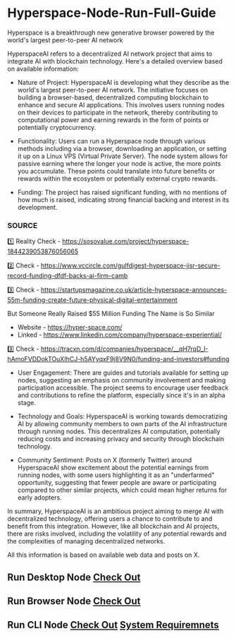 # Hyperspace-Node-Run-Full-Guide

Hyperspace is a breakthrough new generative browser powered by the world's largest peer-to-peer AI network

HyperspaceAI refers to a decentralized AI network project that aims to integrate AI with blockchain technology. Here's a detailed overview based on available information:

- Nature of Project: HyperspaceAI is developing what they describe as the world's largest peer-to-peer AI network. The initiative focuses on building a browser-based, decentralized computing blockchain to enhance and secure AI applications. This involves users running nodes on their devices to participate in the network, thereby contributing to computational power and earning rewards in the form of points or potentially cryptocurrency.

- Functionality: Users can run a Hyperspace node through various methods including via a browser, downloading an application, or setting it up on a Linux VPS (Virtual Private Server). The node system allows for passive earning where the longer your node is active, the more points you accumulate. These points could translate into future benefits or rewards within the ecosystem or potentially external crypto rewards.
 
- Funding: The project has raised significant funding, with no mentions of how much is raised, indicating strong financial backing and interest in its development.

### SOURCE
1️⃣ Reality Check - https://sosovalue.com/project/hyperspace-1844239053876056065

2️⃣ Check - https://www.vccircle.com/gulfdigest-hyperspace-jisr-secure-record-funding-dfdf-backs-ai-firm-camb

3️⃣ Check - https://startupsmagazine.co.uk/article-hyperspace-announces-55m-funding-create-future-physical-digital-entertainment

But Someone Really Raised $55 Million Funding The Name is So Similar
- Website - https://hyper-space.com/
- Linked - https://www.linkedin.com/company/hyperspace-experiential/

3️⃣ Check - https://tracxn.com/d/companies/hyperspace/__qH7rqD_I-hAmoFVDDokTOuXIhCJ-h5AYyqxF9j8V9N0/funding-and-investors#funding

- User Engagement: There are guides and tutorials available for setting up nodes, suggesting an emphasis on community involvement and making participation accessible. The project seems to encourage user feedback and contributions to refine the platform, especially since it's in an alpha stage.

- Technology and Goals: HyperspaceAI is working towards democratizing AI by allowing community members to own parts of the AI infrastructure through running nodes. This decentralizes AI computation, potentially reducing costs and increasing privacy and security through blockchain technology.
 
- Community Sentiment: Posts on X (formerly Twitter) around HyperspaceAI show excitement about the potential earnings from running nodes, with some users highlighting it as an "underfarmed" opportunity, suggesting that fewer people are aware or participating compared to other similar projects, which could mean higher returns for early adopters.

In summary, HyperspaceAI is an ambitious project aiming to merge AI with decentralized technology, offering users a chance to contribute to and benefit from this integration. However, like all blockchain and AI projects, there are risks involved, including the volatility of any potential rewards and the complexities of managing decentralized networks. 

All this information is based on available web data and posts on X.

## Run Desktop Node [Check Out](Desktop-Node.md)

## Run Browser Node [Check Out](Browser-Node.md)

## Run CLI Node [Check Out](CLI-Node.md)   [System Requiremnets](system-requirements.md)
